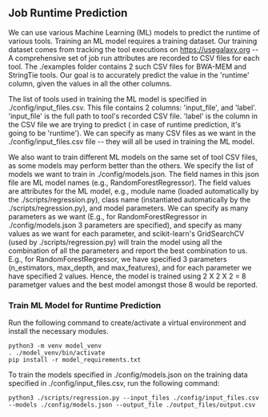 ## Job Runtime Prediction

We can use various Machine Learning (ML) models to predict the runtime of various tools. 
Training an ML model requires a training dataset. Our training dataset comes from tracking 
the tool executions on https://usegalaxy.org -- A comprehensive set of job run attributes 
are recorded to CSV files for each tool. The ./examples folder contains 2 such CSV files 
for BWA-MEM and StringTie tools. Our goal is to accurately predict the value in the 'runtime' 
column, given the values in all the other columns. 

The list of tools used in training the ML model is specified in ./config/input_files.csv.
This file contains 2 columns: 'input_file', and 'label'. 'input_file' is the full path to 
tool's recorded CSV file. 'label' is the column in the CSV file we are trying to predict (
in case of runtime prediction, it's going to be 'runtime'). We can specify as many CSV files 
as we want in the ./config/input_files.csv file -- they will all be used in training the ML 
model.

We also want to train different ML models on the same set of tool CSV files, as some models 
may perform better than the others. We specify the list of models we want to train in 
./config/models.json. The field names in this json file are ML model names (e.g., 
RandomForestRegressor). The field values are attributes for the ML model, e.g., module name 
(loaded automatically by the ./scripts/regression.py), class name (instantiated automatically 
by the ./scripts/regression.py), and model parameters. We can specify as many parameters as 
we want (E.g., for RandomForestRegressor in ./config/models.json 3 parameters are specified), 
and specify as many values as we want for each parameter, and scikit-learn's GridSearchCV (used 
by ./scripts/regression.py) will train the model using all the combination of all the parameters 
and report the best combination to us. E.g., for RandomForestRegressor, we have specified 3 
parameters (n_estimators, max_depth, and max_features), and for each parameter we have specified 
2 values. Hence, the model is trained using 2 X 2 X 2 = 8 parametger values and the best model 
amongst those 8 would be reported. 

### Train ML Model for Runtime Prediction

Run the following command to create/activate a virtual environment and install the necessary modules.

```
python3 -m venv model_venv
. ./model_venv/bin/activate
pip install -r model_requirements.txt
```

To train the models specified in ./config/models.json on the training data specified in 
./config/input_files.csv, run the following command:

```
python3 ./scripts/regression.py --input_files ./config/input_files.csv --models ./config/models.json --output_file ./output_files/output.csv 
```
